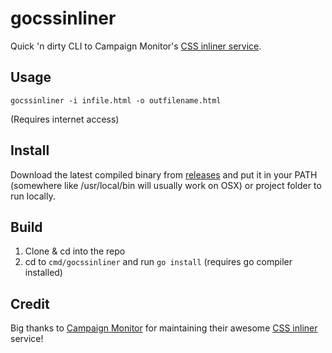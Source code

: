 gocssinliner
============
Quick 'n dirty CLI to Campaign Monitor's [CSS inliner service](https://inliner.cm/).


Usage
-----
`gocssinliner -i infile.html -o outfilename.html`

(Requires internet access)


Install
-------
Download the latest compiled binary from [releases](https://github.com/astockwell/gocssinliner/releases) and put it in your PATH (somewhere like /usr/local/bin will usually work on OSX) or project folder to run locally.


Build
-----
1. Clone & cd into the repo
2. cd to `cmd/gocssinliner` and run `go install` (requires go compiler installed)


Credit
------
Big thanks to [Campaign Monitor](https://www.campaignmonitor.com/) for maintaining their awesome [CSS inliner](https://inliner.cm/) service!
